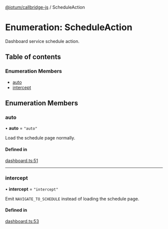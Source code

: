 [@iotum/callbridge-js](../README.md) / ScheduleAction

# Enumeration: ScheduleAction

Dashboard service schedule action.

## Table of contents

### Enumeration Members

- [auto](ScheduleAction.md#auto)
- [intercept](ScheduleAction.md#intercept)

## Enumeration Members

### auto

• **auto** = ``"auto"``

Load the schedule page normally.

#### Defined in

[dashboard.ts:51](https://github.com/iotum/callbridge-js/blob/8719b43/src/dashboard.ts#L51)

___

### intercept

• **intercept** = ``"intercept"``

Emit `NAVIGATE_TO_SCHEDULE` instead of loading the schedule page.

#### Defined in

[dashboard.ts:53](https://github.com/iotum/callbridge-js/blob/8719b43/src/dashboard.ts#L53)
